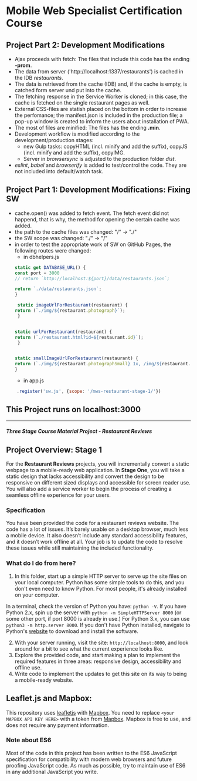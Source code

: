 # Mobile Web Specialist Certification Course

## Project Part 2: Development Modifications

- Ajax proceeds with fetch: The files that include this code has the ending __-prom__.
- The data from server ('http://localhost:1337/restaurants') is cached in the IDB _restaurants_.
- The data is retrieved from the cache (IDB) and, if the cache is empty, is catched form server und put into the cache.
- The fetching response in the Service Worker is cloned; in this case, the cache is fetched on the single restaurant pages as well.
- External CSS-files are statish placed on the bottom in order to increase the perfomance; the manifest.json is included in the production file; a pop-up window is created to inform the users about installation of PWA.
- The most of files are minified: The files has the ending __.min__.
- Development workflow is modified according to the development/production stages:
    - new Gulp tasks: copyHTML (incl. minify and add the suffix), copyJS (incl. minify and add the suffix), copyIMG.
    - Server in  _browsersync_ is adjusted to the production folder _dist_.
- _eslint_, _babel_ and _browserify_ is added to test/control the code. They are not included into default/watch task.


## Project Part 1: Development Modifications: Fixing SW

- cache.open() was added to fetch event. The fetch event did not happend, that is why, the method for opening the certain cache was added.
- the path to the cache files was changed: "/" -> "./"
- the SW scope was changed: "./" -> "/"
- in order to test the appropriate work of SW on GitHub Pages, the following routes were changed:
    - in dbhelpers.js
    ```javascript
    static get DATABASE_URL() {
    const port = 3000
    // return `http://localhost:${port}/data/restaurants.json`;

    return `./data/restaurants.json`;
    }

     static imageUrlForRestaurant(restaurant) {
    return (`./img/${restaurant.photograph}`);
     }


    static urlForRestaurant(restaurant) {
    return (`./restaurant.html?id=${restaurant.id}`);
     }


    static smallImageUrlForRestaurant(restaurant) {
    return (`./img/${restaurant.photographSmall} 1x, /img/${restaurant.photograph} 2x`);
    }
    ```
    - in app.js
```javascript
    .register('sw.js', {scope: '/mws-restaurant-stage-1/'})
```


## This Project runs on localhost:3000
---
#### _Three Stage Course Material Project - Restaurant Reviews_

## Project Overview: Stage 1

For the **Restaurant Reviews** projects, you will incrementally convert a static webpage to a mobile-ready web application. In **Stage One**, you will take a static design that lacks accessibility and convert the design to be responsive on different sized displays and accessible for screen reader use. You will also add a service worker to begin the process of creating a seamless offline experience for your users.

### Specification

You have been provided the code for a restaurant reviews website. The code has a lot of issues. It’s barely usable on a desktop browser, much less a mobile device. It also doesn’t include any standard accessibility features, and it doesn’t work offline at all. Your job is to update the code to resolve these issues while still maintaining the included functionality.

### What do I do from here?

1. In this folder, start up a simple HTTP server to serve up the site files on your local computer. Python has some simple tools to do this, and you don't even need to know Python. For most people, it's already installed on your computer.

In a terminal, check the version of Python you have: `python -V`. If you have Python 2.x, spin up the server with `python -m SimpleHTTPServer 8000` (or some other port, if port 8000 is already in use.) For Python 3.x, you can use `python3 -m http.server 8000`. If you don't have Python installed, navigate to Python's [website](https://www.python.org/) to download and install the software.

2. With your server running, visit the site: `http://localhost:8000`, and look around for a bit to see what the current experience looks like.
3. Explore the provided code, and start making a plan to implement the required features in three areas: responsive design, accessibility and offline use.
4. Write code to implement the updates to get this site on its way to being a mobile-ready website.

## Leaflet.js and Mapbox:

This repository uses [leafletjs](https://leafletjs.com/) with [Mapbox](https://www.mapbox.com/). You need to replace `<your MAPBOX API KEY HERE>` with a token from [Mapbox](https://www.mapbox.com/). Mapbox is free to use, and does not require any payment information.

### Note about ES6

Most of the code in this project has been written to the ES6 JavaScript specification for compatibility with modern web browsers and future proofing JavaScript code. As much as possible, try to maintain use of ES6 in any additional JavaScript you write.



